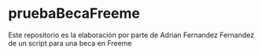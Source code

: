 # pruebaBecaFreeme
Este repositorio es la elaboración por parte de Adrian Fernandez Fernandez de un script para una beca en Freeme
